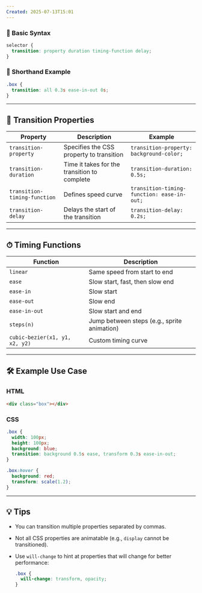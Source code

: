 ```yaml
---
Created: 2025-07-13T15:01
---
```

### 🔹 Basic Syntax

```CSS
selector {
  transition: property duration timing-function delay;
}
```

### 🔹 Shorthand Example

```CSS
.box {
  transition: all 0.3s ease-in-out 0s;
}
```

---

## 🔧 Transition Properties

|Property|Description|Example|
|---|---|---|
|`transition-property`|Specifies the CSS property to transition|`transition-property: background-color;`|
|`transition-duration`|Time it takes for the transition to complete|`transition-duration: 0.5s;`|
|`transition-timing-function`|Defines speed curve|`transition-timing-function: ease-in-out;`|
|`transition-delay`|Delays the start of the transition|`transition-delay: 0.2s;`|

---

## ⏱ Timing Functions

|Function|Description|
|---|---|
|`linear`|Same speed from start to end|
|`ease`|Slow start, fast, then slow end|
|`ease-in`|Slow start|
|`ease-out`|Slow end|
|`ease-in-out`|Slow start and end|
|`steps(n)`|Jump between steps (e.g., sprite animation)|
|`cubic-bezier(x1, y1, x2, y2)`|Custom timing curve|

---

## 🛠 Example Use Case

### HTML

```HTML
<div class="box"></div>
```

### CSS

```CSS
.box {
  width: 100px;
  height: 100px;
  background: blue;
  transition: background 0.5s ease, transform 0.3s ease-in-out;
}

.box:hover {
  background: red;
  transform: scale(1.2);
}
```

---

## 💡 Tips

- You can transition multiple properties separated by commas.
- Not all CSS properties are animatable (e.g., `display` cannot be transitioned).
- Use `will-change` to hint at properties that will change for better performance:
    
    ```CSS
    .box {
      will-change: transform, opacity;
    }
    ```